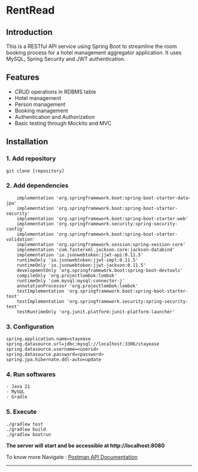 # RentRead



## Introduction

This is a RESTful API service using Spring Boot to streamline the room booking process for a hotel management aggregator application. It uses MySQL, Spring Security and JWT authentication.



## Features

- CRUD operations in RDBMS table
- Hotel management
- Person management
- Booking management
- Authentication and Authorization
- Basic testing through Mockito and MVC


## Installation



### 1. Add repository
```
git clone [repository]
```


### 2. Add dependencies
```
	implementation 'org.springframework.boot:spring-boot-starter-data-jpa'
	implementation 'org.springframework.boot:spring-boot-starter-security'
	implementation 'org.springframework.boot:spring-boot-starter-web'
	implementation 'org.springframework.security:spring-security-config'
	implementation 'org.springframework.boot:spring-boot-starter-validation'
	implementation 'org.springframework.session:spring-session-core'
	implementation 'com.fasterxml.jackson.core:jackson-databind'
	implementation 'io.jsonwebtoken:jjwt-api:0.11.5'
	runtimeOnly 'io.jsonwebtoken:jjwt-impl:0.11.5'
	runtimeOnly 'io.jsonwebtoken:jjwt-jackson:0.11.5'
	developmentOnly 'org.springframework.boot:spring-boot-devtools'
	compileOnly 'org.projectlombok:lombok'
	runtimeOnly 'com.mysql:mysql-connector-j'
	annotationProcessor 'org.projectlombok:lombok'
	testImplementation 'org.springframework.boot:spring-boot-starter-test'
	testImplementation 'org.springframework.security:spring-security-test'
	testRuntimeOnly 'org.junit.platform:junit-platform-launcher'
```

### 3. Configuration 
```
spring.application.name=stayease
spring.datasource.url=jdbc:mysql://localhost:3306/stayease
spring.datasource.username=<userid>
spring.datasource.password=<password>
spring.jpa.hibernate.ddl-auto=update
```


### 4. Run softwares
```
- Java 21
- MySQL
- Gradle
``` 


### 5. Execute
```
./gradlew test
./gradlew build
./gradlew bootrun
```


**The server will start and be accessible at http://localhost:8080**


To know more Navigate : [Postman API Documentation](https://www.postman.com/technical-cosmonaut-13105159/workspace/my-workspace/collection/36174974-4b6f09d9-0d43-40f8-97e8-2615f5435328?action=share&creator=36174974)
___